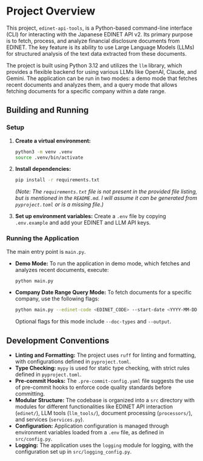 # Project Overview

This project, `edinet-api-tools`, is a Python-based command-line interface (CLI) for interacting with the Japanese EDINET API v2. Its primary purpose is to fetch, process, and analyze financial disclosure documents from EDINET. The key feature is its ability to use Large Language Models (LLMs) for structured analysis of the text data extracted from these documents.

The project is built using Python 3.12 and utilizes the `llm` library, which provides a flexible backend for using various LLMs like OpenAI, Claude, and Gemini. The application can be run in two modes: a demo mode that fetches recent documents and analyzes them, and a query mode that allows fetching documents for a specific company within a date range.

## Building and Running

### Setup

1.  **Create a virtual environment:**
    ```bash
    python3 -m venv .venv
    source .venv/bin/activate
    ```

2.  **Install dependencies:**
    ```bash
    pip install -r requirements.txt
    ```
    *(Note: The `requirements.txt` file is not present in the provided file listing, but is mentioned in the `README.md`. I will assume it can be generated from `pyproject.toml` or is a missing file.)*

3.  **Set up environment variables:**
    Create a `.env` file by copying `.env.example` and add your EDINET and LLM API keys.

### Running the Application

The main entry point is `main.py`.

*   **Demo Mode:**
    To run the application in demo mode, which fetches and analyzes recent documents, execute:
    ```bash
    python main.py
    ```

*   **Company Date Range Query Mode:**
    To fetch documents for a specific company, use the following flags:
    ```bash
    python main.py --edinet-code <EDINET_CODE> --start-date <YYYY-MM-DD> --end-date <YYYY-MM-DD>
    ```
    Optional flags for this mode include `--doc-types` and `--output`.

## Development Conventions

*   **Linting and Formatting:** The project uses `ruff` for linting and formatting, with configurations defined in `pyproject.toml`.
*   **Type Checking:** `mypy` is used for static type checking, with strict rules defined in `pyproject.toml`.
*   **Pre-commit Hooks:** The `.pre-commit-config.yaml` file suggests the use of pre-commit hooks to enforce code quality standards before committing.
*   **Modular Structure:** The codebase is organized into a `src` directory with modules for different functionalities like EDINET API interaction (`edinet/`), LLM tools (`llm_tools/`), document processing (`processors/`), and services (`services.py`).
*   **Configuration:** Application configuration is managed through environment variables loaded from a `.env` file, as defined in `src/config.py`.
*   **Logging:** The application uses the `logging` module for logging, with the configuration set up in `src/logging_config.py`.
